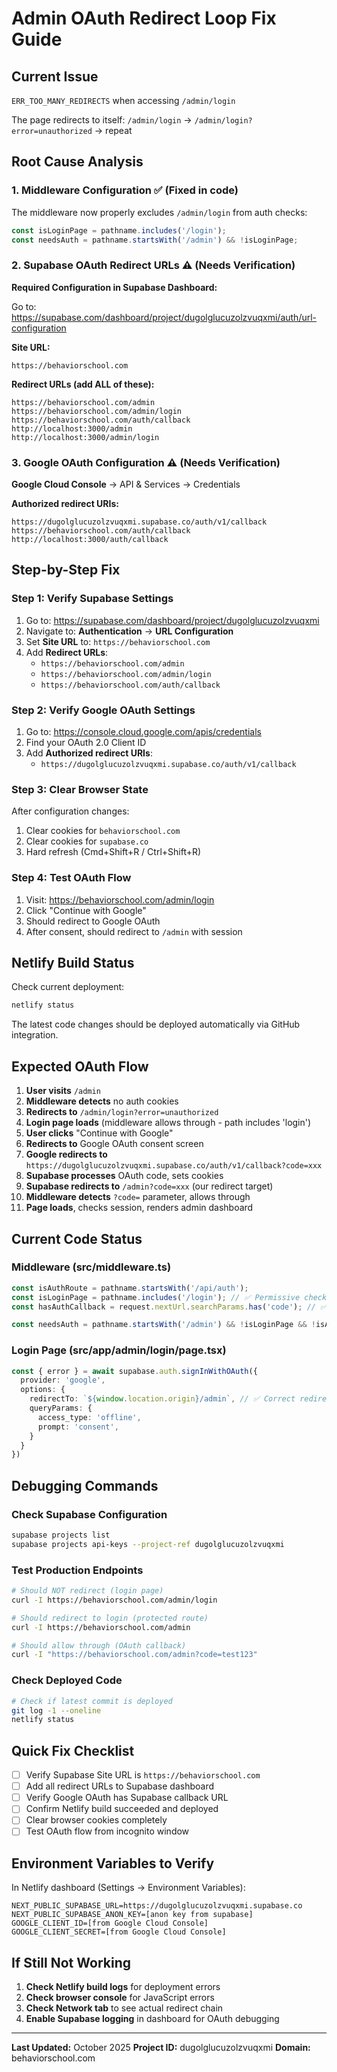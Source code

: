 # Admin OAuth Redirect Loop Fix Guide

## Current Issue
`ERR_TOO_MANY_REDIRECTS` when accessing `/admin/login`

The page redirects to itself: `/admin/login` → `/admin/login?error=unauthorized` → repeat

## Root Cause Analysis

### 1. Middleware Configuration ✅ (Fixed in code)
The middleware now properly excludes `/admin/login` from auth checks:
```typescript
const isLoginPage = pathname.includes('/login');
const needsAuth = pathname.startsWith('/admin') && !isLoginPage;
```

### 2. Supabase OAuth Redirect URLs ⚠️ (Needs Verification)
**Required Configuration in Supabase Dashboard:**

Go to: https://supabase.com/dashboard/project/dugolglucuzolzvuqxmi/auth/url-configuration

**Site URL:**
```
https://behaviorschool.com
```

**Redirect URLs (add ALL of these):**
```
https://behaviorschool.com/admin
https://behaviorschool.com/admin/login
https://behaviorschool.com/auth/callback
http://localhost:3000/admin
http://localhost:3000/admin/login
```

### 3. Google OAuth Configuration ⚠️ (Needs Verification)
**Google Cloud Console** → API & Services → Credentials

**Authorized redirect URIs:**
```
https://dugolglucuzolzvuqxmi.supabase.co/auth/v1/callback
https://behaviorschool.com/auth/callback
http://localhost:3000/auth/callback
```

## Step-by-Step Fix

### Step 1: Verify Supabase Settings
1. Go to: https://supabase.com/dashboard/project/dugolglucuzolzvuqxmi
2. Navigate to: **Authentication** → **URL Configuration**
3. Set **Site URL** to: `https://behaviorschool.com`
4. Add **Redirect URLs**:
   - `https://behaviorschool.com/admin`
   - `https://behaviorschool.com/admin/login`
   - `https://behaviorschool.com/auth/callback`

### Step 2: Verify Google OAuth Settings
1. Go to: https://console.cloud.google.com/apis/credentials
2. Find your OAuth 2.0 Client ID
3. Add **Authorized redirect URIs**:
   - `https://dugolglucuzolzvuqxmi.supabase.co/auth/v1/callback`

### Step 3: Clear Browser State
After configuration changes:
1. Clear cookies for `behaviorschool.com`
2. Clear cookies for `supabase.co`
3. Hard refresh (Cmd+Shift+R / Ctrl+Shift+R)

### Step 4: Test OAuth Flow
1. Visit: https://behaviorschool.com/admin/login
2. Click "Continue with Google"
3. Should redirect to Google OAuth
4. After consent, should redirect to `/admin` with session

## Netlify Build Status

Check current deployment:
```bash
netlify status
```

The latest code changes should be deployed automatically via GitHub integration.

## Expected OAuth Flow

1. **User visits** `/admin`
2. **Middleware detects** no auth cookies
3. **Redirects to** `/admin/login?error=unauthorized`
4. **Login page loads** (middleware allows through - path includes 'login')
5. **User clicks** "Continue with Google"
6. **Redirects to** Google OAuth consent screen
7. **Google redirects to** `https://dugolglucuzolzvuqxmi.supabase.co/auth/v1/callback?code=xxx`
8. **Supabase processes** OAuth code, sets cookies
9. **Supabase redirects to** `/admin?code=xxx` (our redirect target)
10. **Middleware detects** `?code=` parameter, allows through
11. **Page loads**, checks session, renders admin dashboard

## Current Code Status

### Middleware (src/middleware.ts)
```typescript
const isAuthRoute = pathname.startsWith('/api/auth');
const isLoginPage = pathname.includes('/login'); // ✅ Permissive check
const hasAuthCallback = request.nextUrl.searchParams.has('code'); // ✅ OAuth callback

const needsAuth = pathname.startsWith('/admin') && !isLoginPage && !isAuthRoute && !hasAuthCallback;
```

### Login Page (src/app/admin/login/page.tsx)
```typescript
const { error } = await supabase.auth.signInWithOAuth({
  provider: 'google',
  options: {
    redirectTo: `${window.location.origin}/admin`, // ✅ Correct redirect
    queryParams: {
      access_type: 'offline',
      prompt: 'consent',
    }
  }
})
```

## Debugging Commands

### Check Supabase Configuration
```bash
supabase projects list
supabase projects api-keys --project-ref dugolglucuzolzvuqxmi
```

### Test Production Endpoints
```bash
# Should NOT redirect (login page)
curl -I https://behaviorschool.com/admin/login

# Should redirect to login (protected route)
curl -I https://behaviorschool.com/admin

# Should allow through (OAuth callback)
curl -I "https://behaviorschool.com/admin?code=test123"
```

### Check Deployed Code
```bash
# Check if latest commit is deployed
git log -1 --oneline
netlify status
```

## Quick Fix Checklist

- [ ] Verify Supabase Site URL is `https://behaviorschool.com`
- [ ] Add all redirect URLs to Supabase dashboard
- [ ] Verify Google OAuth has Supabase callback URL
- [ ] Confirm Netlify build succeeded and deployed
- [ ] Clear browser cookies completely
- [ ] Test OAuth flow from incognito window

## Environment Variables to Verify

In Netlify dashboard (Settings → Environment Variables):

```
NEXT_PUBLIC_SUPABASE_URL=https://dugolglucuzolzvuqxmi.supabase.co
NEXT_PUBLIC_SUPABASE_ANON_KEY=[anon key from supabase]
GOOGLE_CLIENT_ID=[from Google Cloud Console]
GOOGLE_CLIENT_SECRET=[from Google Cloud Console]
```

## If Still Not Working

1. **Check Netlify build logs** for deployment errors
2. **Check browser console** for JavaScript errors
3. **Check Network tab** to see actual redirect chain
4. **Enable Supabase logging** in dashboard for OAuth debugging

---

**Last Updated:** October 2025
**Project ID:** dugolglucuzolzvuqxmi
**Domain:** behaviorschool.com
